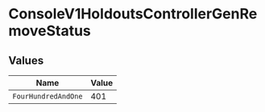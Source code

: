 # ConsoleV1HoldoutsControllerGenRemoveStatus


## Values

| Name                | Value               |
| ------------------- | ------------------- |
| `FourHundredAndOne` | 401                 |
